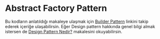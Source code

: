 # Abstract Factory Pattern

Bu kodların anlatıldığı makaleye ulaşmak için [Builder Pattern](https://alikarahisar.com/blog/builder-pattern-java/) linkini takip ederek içeriğe ulaşabilirsin. Eğer Design pattern hakkında genel bilgi almak istersen de [Design Pattern Nedir?](https://alikarahisar.com/blog/design-pattern-tasarim-desenleri/) makalesini okuyabilirsin.